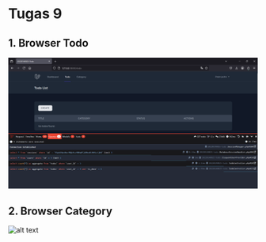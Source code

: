 # Tugas 9

## 1. Browser Todo
![alt text](<screenshot/Tugas9/Tugas9 Todo.png>)

## 2. Browser Category
![alt text](<sscreenshot/Tugas9/Tugas9 Category.png>)


